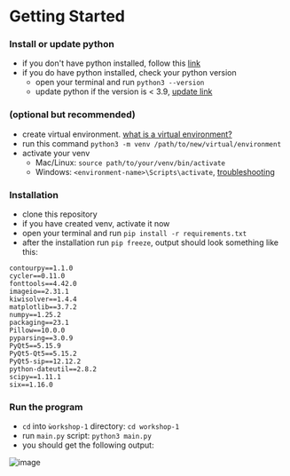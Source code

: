 # Getting Started

### Install or update python
- if you don't have python installed, follow this [link](https://wiki.python.org/moin/BeginnersGuide/Download)
- if you do have python installed, check your python version
  - open your terminal and run `python3 --version`
  - update python if the version is < 3.9, [update link](https://programiz.pro/resources/update-python/)

### (optional but recommended) 
- create virtual environment. [what is a virtual environment?](https://docs.python.org/3/library/venv.html)
- run this command `python3 -m venv /path/to/new/virtual/environment` 
- activate your venv
  - Mac/Linux: `source path/to/your/venv/bin/activate`
  - Windows: `<environment-name>\Scripts\activate`, [troubleshooting](https://linuxhint.com/activate-virtualenv-windows/)

### Installation
- clone this repository
- if you have created venv, activate it now
- open your terminal and run `pip install -r requirements.txt`
- after the installation run `pip freeze`, output should look something like this:
```
contourpy==1.1.0
cycler==0.11.0
fonttools==4.42.0
imageio==2.31.1
kiwisolver==1.4.4
matplotlib==3.7.2
numpy==1.25.2
packaging==23.1
Pillow==10.0.0
pyparsing==3.0.9
PyQt5==5.15.9
PyQt5-Qt5==5.15.2
PyQt5-sip==12.12.2
python-dateutil==2.8.2
scipy==1.11.1
six==1.16.0
```

### Run the program
- `cd` into `ẁorkshop-1` directory: `cd workshop-1`
- run `main.py` script: `python3 main.py`
- you should get the following output:

![image](https://github.com/N4G1/image-processing/assets/10486712/be920c0a-414b-4280-96e8-c13a8a89301f)